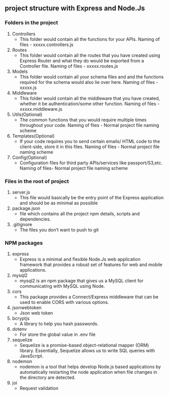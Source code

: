 ## project structure with Express and Node.Js

### Folders in the project
1. Controllers
   - This folder would contain all the functions for your APIs. Naming of files - xxxxx.controllers.js
2. Routes
   - This folder would contain all the routes that you have created using Express Router and what they do would be exported from a Controller file. Naming of files - xxxxx.routes.js
3. Models
   - This folder would contain all your schema files and and the functions required for the schema would also lie over here. Naming of files - xxxxx.js
3. Middleware
   - This folder would contain all the middleware that you have created, whether it be authentication/some other function. Naming of files - xxxxx.middleware.js
4. Utils(Optional)
   - The common functions that you would require multiple times throughout your code. Naming of files - Normal project file naming scheme
5. Templates(Optional)
   - If your code requires you to send certain emails/ HTML code to the client-side, store it in this files. Naming of files - Normal project file naming scheme
6. Config(Optional)
   - Configuration files for third party APIs/services like passport/S3,etc. Naming of files- Normal project file naming scheme

### Files in the root of project
1. server.js
   - This file would basically be the entry point of the Express application and should be as minimal as possible
2. package.json
   - file which contains all the project npm details, scripts and dependencies.
3. .gitignore
   - The files you don’t want to push to git

### NPM packages
1. express 
   - Express is a minimal and flexible Node.Js web application framework that provides a robust set of features for web and mobile applications.
2. mysql2
   - mysql2 is an npm package that gives us a MySQL client for communicating with MySQL using Node.
3. cors
   - This package provides a Connect/Express middleware that can be used to enable CORS with various options.
4. jsonwebtoken
   - Json web token
5. bcryptjs
   - A library to help you hash passwords.
5. dotenv 
   - For store the global value in .env file
7. sequelize 
   - Sequelize is a promise-based object-relational mapper (ORM) library. Essentially, Sequelize allows us to write SQL queries with JavaScript.
8. nodemon
   - nodemon is a tool that helps develop Node.js based applications by automatically restarting the node application when file changes in the directory are detected.
9. joi
   - Request validation


